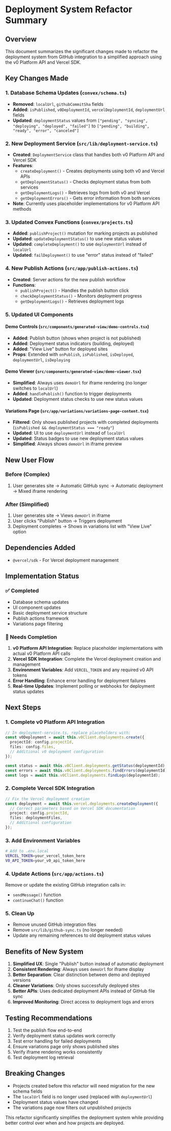 # Deployment System Refactor Summary

## Overview
This document summarizes the significant changes made to refactor the deployment system from GitHub integration to a simplified approach using the v0 Platform API and Vercel SDK.

## Key Changes Made

### 1. Database Schema Updates (`convex/schema.ts`)
- **Removed**: `localUrl`, `githubCommitSha` fields
- **Added**: `isPublished`, `v0DeploymentId`, `vercelDeploymentId`, `deploymentUrl` fields
- **Updated**: `deploymentStatus` values from `["pending", "syncing", "deploying", "deployed", "failed"]` to `["pending", "building", "ready", "error", "canceled"]`

### 2. New Deployment Service (`src/lib/deployment-service.ts`)
- **Created**: `DeploymentService` class that handles both v0 Platform API and Vercel SDK
- **Features**:
  - `createDeployment()` - Creates deployments using both v0 and Vercel APIs
  - `getDeploymentStatus()` - Checks deployment status from both services
  - `getDeploymentLogs()` - Retrieves logs from both v0 and Vercel
  - `getDeploymentErrors()` - Gets error information from both services
- **Note**: Currently uses placeholder implementations for v0 Platform API methods

### 3. Updated Convex Functions (`convex/projects.ts`)
- **Added**: `publishProject()` mutation for marking projects as published
- **Updated**: `updateDeploymentStatus()` to use new status values
- **Updated**: `completeDeployment()` to use `deploymentUrl` instead of `localUrl`
- **Updated**: `failDeployment()` to use "error" status instead of "failed"

### 4. New Publish Actions (`src/app/publish-actions.ts`)
- **Created**: Server actions for the new publish workflow
- **Functions**:
  - `publishProject()` - Handles the publish button click
  - `checkDeploymentStatus()` - Monitors deployment progress
  - `getDeploymentLogs()` - Retrieves deployment logs

### 5. Updated UI Components

#### Demo Controls (`src/components/generated-view/demo-controls.tsx`)
- **Added**: Publish button (shows when project is not published)
- **Added**: Deployment status indicators (building, deployed)
- **Added**: "View Live" button for deployed sites
- **Props**: Extended with `onPublish`, `isPublished`, `isDeployed`, `deploymentUrl`, `isDeploying`

#### Demo Viewer (`src/components/generated-view/demo-viewer.tsx`)
- **Simplified**: Always uses `demoUrl` for iframe rendering (no longer switches to `localUrl`)
- **Added**: `handlePublish()` function to trigger deployments
- **Updated**: Deployment status checks to use new status values

#### Variations Page (`src/app/variations/variations-page-content.tsx`)
- **Filtered**: Only shows published projects with completed deployments (`isPublished && deploymentStatus === "ready"`)
- **Updated**: UI to use `deploymentUrl` instead of `localUrl`
- **Updated**: Status badges to use new deployment status values
- **Simplified**: Always shows `demoUrl` in iframe preview

## New User Flow

### Before (Complex)
1. User generates site → Automatic GitHub sync → Automatic deployment → Mixed iframe rendering

### After (Simplified)
1. User generates site → Views `demoUrl` in iframe
2. User clicks "Publish" button → Triggers deployment
3. Deployment completes → Shows in variations list with "View Live" option

## Dependencies Added
- `@vercel/sdk` - For Vercel deployment management

## Implementation Status

### ✅ Completed
- Database schema updates
- UI component updates
- Basic deployment service structure
- Publish actions framework
- Variations page filtering

### 🔄 Needs Completion
1. **v0 Platform API Integration**: Replace placeholder implementations with actual v0 Platform API calls
2. **Vercel SDK Integration**: Complete the Vercel deployment creation and management
3. **Environment Variables**: Add `VERCEL_TOKEN` and any required v0 API tokens
4. **Error Handling**: Enhance error handling for deployment failures
5. **Real-time Updates**: Implement polling or webhooks for deployment status updates

## Next Steps

### 1. Complete v0 Platform API Integration
```typescript
// In deployment-service.ts, replace placeholders with:
const v0Deployment = await this.v0Client.deployments.create({
  projectId: config.projectId,
  files: config.files,
  // Additional v0 deployment configuration
});

const status = await this.v0Client.deployments.getStatus(deploymentId);
const errors = await this.v0Client.deployments.findErrors(deploymentId);
const logs = await this.v0Client.deployments.findLogs(deploymentId);
```

### 2. Complete Vercel SDK Integration
```typescript
// Fix the Vercel deployment creation
const deployment = await this.vercel.deployments.createDeployment({
  // Correct parameters based on Vercel SDK documentation
  project: config.projectId,
  files: deploymentFiles,
  // Additional configuration
});
```

### 3. Add Environment Variables
```bash
# Add to .env.local
VERCEL_TOKEN=your_vercel_token_here
V0_API_TOKEN=your_v0_api_token_here
```

### 4. Update Actions (`src/app/actions.ts`)
Remove or update the existing GitHub integration calls in:
- `sendMessage()` function
- `continueChat()` function

### 5. Clean Up
- Remove unused GitHub integration files
- Remove `src/lib/github-sync.ts` (no longer needed)
- Update any remaining references to old deployment status values

## Benefits of New System

1. **Simplified UX**: Single "Publish" button instead of automatic deployment
2. **Consistent Rendering**: Always uses `demoUrl` for iframe display
3. **Better Separation**: Clear distinction between demo and deployed versions
4. **Cleaner Variations**: Only shows successfully deployed sites
5. **Better APIs**: Uses dedicated deployment APIs instead of GitHub file sync
6. **Improved Monitoring**: Direct access to deployment logs and errors

## Testing Recommendations

1. Test the publish flow end-to-end
2. Verify deployment status updates work correctly
3. Test error handling for failed deployments
4. Ensure variations page only shows published sites
5. Verify iframe rendering works consistently
6. Test deployment log retrieval

## Breaking Changes

- Projects created before this refactor will need migration for the new schema fields
- The `localUrl` field is no longer used (replaced with `deploymentUrl`)
- Deployment status values have changed
- The variations page now filters out unpublished projects

This refactor significantly simplifies the deployment system while providing better control over when and how projects are deployed.
